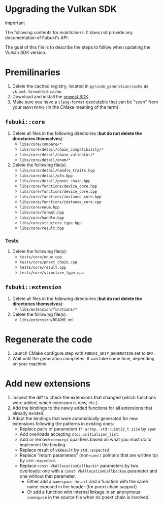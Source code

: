 # Upgrading the Vulkan SDK

> [!IMPORTANT]
> The following contents for _maintainers_.
> It does not provide any documentation of Fubuki's API.

The goal of this file is to describe the steps to follow when updating the Vulkan SDK version.

# Premilinaries

1. Delete the cached registry, located in `py/code_generation/cache` as `vk.xml.formatted.cache`.
2. Download and install the [newest SDK](https://vulkan.lunarg.com/).
3. Make sure you have a `clang-format` executable that can be "seen" from your `$ENV{PATH}` (in the CMake meaning of the term).

## `fubuki::core`

1. Delete all files in the following directories (**but do not delete the directories themselves**):
    - `libs/core/compare/*`
    - `libs/core/detail/chain_compatibility/*`
    - `libs/core/detail/chain_validator/*`
    - `libs/core/detail/enum/*`
2. Delete the following file(s):
    - `libs/core/detail/handle_traits.hpp`
    - `libs/core/detail/pfn.hpp`
    - `libs/core/detail/pnext_chain.hpp`
    - `libs/core/functions/device_core.hpp`
    - `libs/core/functions/device_core.cpp`
    - `libs/core/functions/instance_core.hpp`
    - `libs/core/functions/instance_core.cpp`
    - `libs/core/enum.hpp`
    - `libs/core/format.hpp`
    - `libs/core/handle.hpp`
    - `libs/core/structure_type.hpp`
    - `libs/core/result.hpp`

### Tests

1. Delete the following file(s):
    - `tests/core/enum.cpp`
    - `tests/core/pnext_chain.cpp`
    - `tests/core/result.cpp`
    - `tests/core/structure_type.cpp`

## `fubuki::extension`

1. Delete all files in the following directories (**but do not delete the directories themselves**):
    - `libs/extension/functions/*`
2. Delete the following file(s):
    - `libs/extension/README.md`

# Regenerate the code

1. Launch CMake configure step with `FUBUKI_SKIP_GENERATION` set to `OFF`.
2. Wait until the generation completes. It can take some time, depending on your machine.

# Add new extensions

1. Inspect the diff to check the extensions that changed (which functions were added, which extension is new, etc.).
2. Add the bindings to the newly added functions for all extensions that already existed.
3. Adapt the bindings that were automatically generated for new extensions following the patterns in existing ones:
    - Replace pairs of parameters `T* array, std::uint32_t size` by `span`
    - Add overloads accepting `std::initializer_list`.
    - Add or remove `noexcept` qualifiers based on what you must do to implement the binding.
    - Replace result of `VkResult` by `std::expected`
    - Replace "return parameters" (non-`const` pointers that are written to) by `std::expected`.
    - Replace `const VkAllocationCallbacks*` parameters by two overloads: one with a `const VkAllocationCallbacks&` parameter and one without that parameter.
        - Either add a `namespace detail` and a function with the same name exposed in the header (for pnext chain support)
        - Or add a function with internal linkage in an anonymous `namespace` in the source file when no pnext chain is involved.
